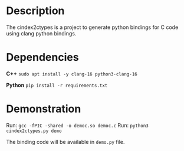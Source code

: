 # Description

The cindex2ctypes is a project to generate python bindings for C code using clang python bindings. 

# Dependencies

**C++**
`sudo apt install -y clang-16 python3-clang-16`

**Python**
`pip install -r requirements.txt`

# Demonstration

Run: `gcc -fPIC -shared -o democ.so democ.c`
Run: `python3 cindex2ctypes.py demo`

The binding code will be available in `demo.py` file.
